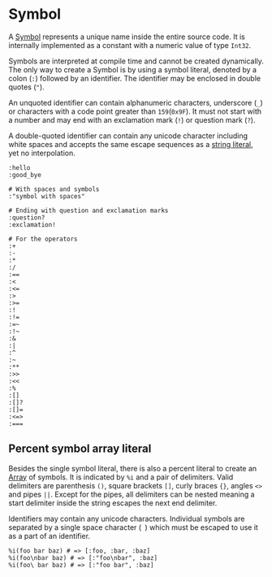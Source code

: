 # Symbol

A [Symbol](http://crystal-lang.org/api/Symbol.html) represents a unique name inside the entire source code.
It is internally implemented as a constant with a numeric value of type `Int32`.

Symbols are interpreted at compile time and cannot be created dynamically. The only way to create a Symbol is by using a symbol literal, denoted by a colon (`:`) followed by an identifier. The identifier may be enclosed in double quotes (`"`).

An unquoted identifier can contain alphanumeric characters, underscore (`_`) or characters with a code point greater than `159`(`0x9F`). It must not start with a number and may end with an exclamation mark (`!`) or question mark (`?`).

A double-quoted identifier can contain any unicode character including white spaces and accepts the same escape sequences as a [string literal](./string.html), yet no interpolation.


```crystal
:hello
:good_bye

# With spaces and symbols
:"symbol with spaces"

# Ending with question and exclamation marks
:question?
:exclamation!

# For the operators
:+
:-
:*
:/
:==
:<
:<=
:>
:>=
:!
:!=
:=~
:!~
:&
:|
:^
:~
:**
:>>
:<<
:%
:[]
:[]?
:[]=
:<=>
:===
```

## Percent symbol array literal

Besides the single symbol literal, there is also a percent literal to create an [Array](https://crystal-lang.org/api/Array.html) of symbols. It is indicated by `%i` and a pair of delimiters. Valid delimiters are parenthesis `()`, square brackets `[]`, curly braces `{}`, angles `<>` and pipes `||`. Except for the pipes, all delimiters can be nested meaning a start delimiter inside the string escapes the next end delimiter.

Identifiers may contain any unicode characters. Individual symbols are separated by a single space character (` `) which must be escaped to use it as a part of an identifier.

```crystal
%i(foo bar baz) # => [:foo, :bar, :baz]
%i(foo\nbar baz) # => [:"foo\nbar", :baz]
%i(foo\ bar baz) # => [:"foo bar", :baz]
```
